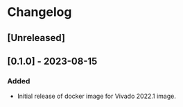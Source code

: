 # Changelog

## [Unreleased]

## [0.1.0] - 2023-08-15

### Added

- Initial release of docker image for Vivado 2022.1 image.
